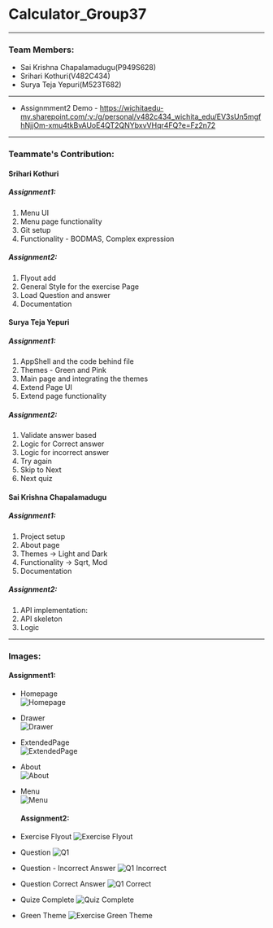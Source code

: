 # Calculator_Group37
----
### Team Members: 
- Sai Krishna Chapalamadugu(P949S628)  
- Srihari Kothuri(V482C434)  
- Surya Teja Yepuri(M523T682)  
----
- Assignmment2 Demo - https://wichitaedu-my.sharepoint.com/:v:/g/personal/v482c434_wichita_edu/EV3sUn5mgfhNjjOm-xmu4tkBvAUoE4QT2QNYbxvVHqr4FQ?e=Fz2n72
----
### Teammate's Contribution:  

#### Srihari Kothuri  
  ##### Assignment1:
  1. Menu UI  
  1. Menu page functionality  
  1. Git setup
  1. Functionality - BODMAS, Complex expression
  
  ##### Assignment2:
  1. Flyout add
  1. General Style for the exercise Page
  1. Load Question and answer
  2. Documentation
  
#### Surya Teja Yepuri  
  ##### Assignment1:
  1. AppShell and the code behind file
  1. Themes - Green and Pink
  1. Main page and integrating the themes
  2. Extend Page UI  
  3. Extend page functionality  

  ##### Assignment2:
1. Validate answer based
1. Logic for Correct answer
1. Logic for incorrect answer
1. 	Try again
1. 	Skip to Next
1. Next quiz

#### Sai Krishna Chapalamadugu  
  ##### Assignment1: 
  1. Project setup
  1. About page
  1. Themes -> Light and Dark
  1. Functionality -> Sqrt, Mod
  1. Documentation
  ##### Assignment2:
  1. API implementation:
  1. API skeleton
  1. Logic


----
### Images:  
 
  #### Assignment1: 
- Homepage  
![Homepage](https://raw.githubusercontent.com/harikothuri/Calculator_Group37/main/images/Assignment1/Homepage.png)  
- Drawer  
![Drawer](https://raw.githubusercontent.com/harikothuri/Calculator_Group37/main/images/Assignment1/Drawer.png)  
- ExtendedPage  
![ExtendedPage](https://raw.githubusercontent.com/harikothuri/Calculator_Group37/main/images/Assignment1/ExtendedPage.png)  
- About  
![About](https://raw.githubusercontent.com/harikothuri/Calculator_Group37/main/images/Assignment1/About.png)  
- Menu  
![Menu](https://raw.githubusercontent.com/harikothuri/Calculator_Group37/main/images/Assignment1/Menu.png) 

  #### Assignment2: 
- Exercise Flyout
![Exercise Flyout](https://raw.githubusercontent.com/harikothuri/Calculator_Group37/main/images/Assignment2/Flyout.png)
- Question
![Q1](https://raw.githubusercontent.com/harikothuri/Calculator_Group37/main/images/Assignment2/Q1.png)
- Question - Incorrect Answer
![Q1 Incorrect](https://raw.githubusercontent.com/harikothuri/Calculator_Group37/main/images/Assignment2/Q1_Incorrect.png)
- Question Correct Answer
![Q1 Correct](https://raw.githubusercontent.com/harikothuri/Calculator_Group37/main/images/Assignment2/Q1_Correct.png)
- Quize Complete
![Quiz Complete](https://raw.githubusercontent.com/harikothuri/Calculator_Group37/main/images/Assignment2/QuizeComplete.png)
- Green Theme
![Exercise Green Theme](https://raw.githubusercontent.com/harikothuri/Calculator_Group37/main/images/Assignment2/Exercise_GreenTheme.png)



